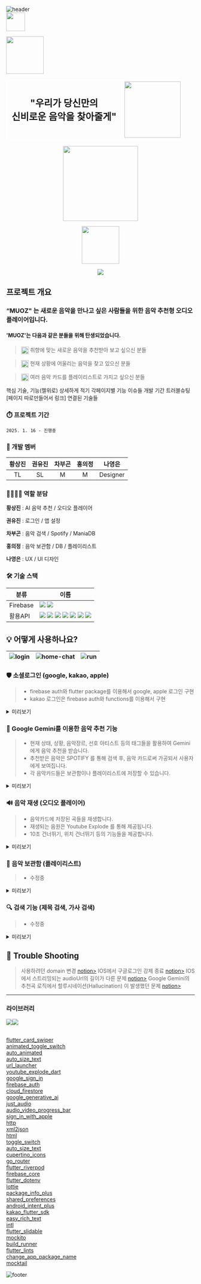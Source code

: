 ![header](https://capsule-render.vercel.app/api?type=waving&color=0:DAF50F,50:F2E6FF,100:8C1CFC&height=200&text=Oz&fontColor=ffffff&fontSize=60&fontAlign=90&animation=scaleIn)     
<img src="assets/images/mu_1.png" height="50">     

<img src="assets/images/muoz.png" height="100"></img>    

<div align="center">
  <table border="0" cellspacing="0" cellpadding="0" style="border: 1px solid white;">
    <tr>
      <td align="center" style="font-size: 25px; font-weight: bold; border: 1px solid white;">
        "우리가 당신만의<br> 신비로운 음악을 찾아줄게"
      </td>
      <td style="border: 1px solid white;">
        <img src="assets/images/oz_3.png" height="150">
      </td>
    </tr>
  </table>
</div>      

<p align="center"><img src="assets/images/card_1.png" height="200"></img></p>     
<p align="center"><img src="assets/images/oz_2.png" height="100"></img></p>     
<p align="center"><img src="assets/images/app_tree.png"></img></p>     

## 프로젝트 개요
### “MUOZ" 는 새로운 음악을 만나고 싶은 사람들을 위한 음악 추천형 오디오 플레이어입니다.
#### 'MUOZ'는 다음과 같은 분들을 위해 탄생되었습니다.

> <p><img src="assets/images/search_icon2.png" height="20" style="vertical-align: middle;"> 취향에 맞는 새로운 음악을 추천받아 보고 싶으신 분들</p>
> 

> <p><img src="assets/images/search_icon2.png" height="20" style="vertical-align: middle;"> 현재 상황에 어울리는 음악을 찾고 있으신 분들</p>
> 

> <p><img src="assets/images/search_icon2.png" height="20" style="vertical-align: middle;"> 여러 음악 카드를 플레이리스트로 가지고 싶으신 분들</p>
> 




핵심 기술, 기능(젤위로) 상세하게 적기
각페이지별 기능
이슈들
개발 기간
트러블슈팅[페이지 따로만들어서 링크]
연결된 기술들



### ⏱️ 프로젝트 기간
`2025. 1. 16 - 진행중`


### 👥 개발 멤버

| **황상진** | **권유진** | **차부곤** | **홍의정** | **나영은** |
| :------: |  :------: | :------: | :------: | :------: |
| TL | SL | M | M | Designer |


### 👨‍👩‍👧‍👦 역할 분담
**황상진** : AI 음악 추천 / 오디오 플레이어 

**권유진** : 로그인 / 앱 설정

**차부곤** : 음악 검색 / Spotify / ManiaDB

**홍의정** : 음악 보관함 / DB / 플레이리스트

**나영은** : UX / UI 디자인



### 🛠️ 기술 스택
| 분류 | 이름 |
| --- | --- |
| Firebase | <img src="https://img.shields.io/badge/Authentication-4285F4"> <img src="https://img.shields.io/badge/Firestore-854C1D">
| 활용API | <img src="https://img.shields.io/badge/Apple Login-A2AAAD"> <img src="https://img.shields.io/badge/Google Login-373737"> <img src="https://img.shields.io/badge/Kakao Login-FFCD00"> <img src="https://img.shields.io/badge/Google Gemini-8E75B2"> <img src="https://img.shields.io/badge/Youtube Explode-FF0000"> <img src="https://img.shields.io/badge/Spotify Api-1DB954"> <img src="https://img.shields.io/badge/Naver Search Api-03C75A"> |


## 💡 어떻게 사용하나요?

| ![login](gif) | ![home-chat](gif) | ![run](gif) |
| ------------------------------------------------------------------------------------------------------ | ---------------------------------------------------------------------------------------------------------- | ---------------------------------------------------------------------------------------------------- |

### 🛡 소셜로그인 (google, kakao, apple)

> * firebase auth와 flutter package를 이용해서 google, apple 로그인 구현
> * kakao 로그인은 firebase auth와 functions를 이용해서 구현

<details>
<summary>미리보기</summary>
<div markdown="1">

> ![로그인](gif)

<br>
</div>
</details>

### 🚀  Google Gemini를 이용한 음악 추천 기능
 
> * 현재 상태, 상황, 음악장르, 선호 아티스트 등의 태그들을 활용하여 Gemini에게 음악 추천을 받습니다.
> * 추천받은 음악은 SPOTIFY 를 통해 검색 후, 음악 카드로써 가공되서 사용자에게 보여집니다.
> * 각 음악카드들은 보관함이나 플레이리스트에 저장할 수 있습니다.

<details>
<summary>미리보기</summary>
<div markdown="1">

![음악 카드 추천](gif)

 <br>
</div>
</details>

### 🔊 음악 재생 (오디오 플레이어)
 
> * 음악카드에 저장된 곡들을 재생합니다.
> * 재생되는 음원은 Youtube Explode 를 통해 제공됩니다.
> * 10초 건너뛰기, 위치 건너뛰기 등의 기능들을 제공합니다.

<details>
<summary>미리보기</summary>
<div markdown="1">

![오디오플레이어](gif)

 <br>
</div>
</details>

### 📝 음악 보관함 (플레이리스트)

> * 수정중

<details>
<summary>미리보기</summary>
<div markdown="1">
 
![보관함 - 라이브러리](gif)
![보관함 - 플레이리스트](gif)

<br>
</div>
</details>

### 🔍 검색 기능 (제목 검색, 가사 검색)

> * 수정중

<details>
<summary>미리보기</summary>
<div markdown="1">

![음악검색](gif)

 <br>
</div>
</details>


## 🚨 Trouble Shooting

> 사용하려던 domain 변경 [notion>](https://teamsparta.notion.site/domain-17d2dc3ef51481dea802d9bf863319e0)
> IOS에서 구글로그인 강제 종료 [notion>](https://teamsparta.notion.site/IOS-6c3d12eafa614d3b9fb495f0039284fe)
> IOS에서 스트리밍되는 audioUrl의 길이가 다른 문제 [notion>](https://www.notion.so/IOS-audioUrl-5984d131058c46b28b4711a3d16fa5eb?pvs=23)
> Google Gemini의 추천곡 로직에서 할루시네이션(Hallucination) 이 발생했던 문제 [notion>](https://www.notion.so/teamsparta/Google-Gemini-Hallucination-aaf8d827afe242edb9d9e734d81d025b)

---
### 라이브러리
<div style="display: flex;">
  <img src="https://img.shields.io/badge/dart-0175C2?style=for-the-badge">
  <img src="https://img.shields.io/badge/flutter-02569B?style=for-the-badge">
</div>
<br>  

[flutter_card_swiper](https://pub.dev/packages/flutter_card_swiper)       
[animated_toggle_switch](https://pub.dev/packages/animated_toggle_switch)      
[auto_animated](https://pub.dev/packages/auto_animated)     
[auto_size_text](https://pub.dev/packages/auto_size_text)             
[url_launcher](https://pub.dev/packages/url_launcher)                            
[youtube_explode_dart](https://pub.dev/packages/youtube_explode_dart)     
[google_sign_in](https://pub.dev/packages/google_sign_in)     
[firebase_auth](https://pub.dev/packages/firebase_auth)     
[cloud_firestore](https://pub.dev/packages/cloud_firestore)     
[google_generative_ai](https://pub.dev/packages/google_generative_ai)    
[just_audio](https://pub.dev/packages/just_audio)    
[audio_video_progress_bar](https://pub.dev/packages/audio_video_progress_bar)    
[sign_in_with_apple](https://pub.dev/packages/sign_in_with_apple)    
[http](https://pub.dev/packages/http)    
[xml2json](https://pub.dev/packages/xml2json)    
[html](https://pub.dev/packages/html)    
[toggle_switch](https://pub.dev/packages/toggle_switch)     
[auto_size_text](https://pub.dev/packages/auto_size_text)    
[cupertino_icons](https://pub.dev/packages/cupertino_icons)    
[go_router](https://pub.dev/packages/go_router)     
[flutter_riverpod](https://pub.dev/packages/flutter_riverpod)    
[firebase_core](https://pub.dev/packages/firebase_core)      
[flutter_dotenv](https://pub.dev/packages/flutter_dotenv)       
[lottie](https://pub.dev/packages/lottie)        
[package_info_plus](https://pub.dev/packages/package_info_plus)        
[shared_preferences](https://pub.dev/packages/shared_preferences)       
[android_intent_plus](https://pub.dev/packages/android_intent_plus)       
[kakao_flutter_sdk](https://pub.dev/packages/kakao_flutter_sdk)      
[easy_rich_text](https://pub.dev/packages/easy_rich_text)      
[intl](https://pub.dev/packages/intl)        
[flutter_slidable](https://pub.dev/packages/flutter_slidable)        
[mockito](https://pub.dev/packages/mockito)        
[build_runner](https://pub.dev/packages/build_runner)       
[flutter_lints](https://pub.dev/packages/flutter_lints)      
[change_app_package_name](https://pub.dev/packages/change_app_package_name)        
[mocktail](https://pub.dev/packages/mocktail)       



![footer](https://capsule-render.vercel.app/api?type=waving&color=0:DAF50F,50:F2E6FF,100:8C1CFC&height=150&section=footer&text=황상진%20권유진%20차부곤%20홍의정%20나영은&fontSize=20&fontColor=BF81FE&fontAlign=80&fontAlignY=80)
